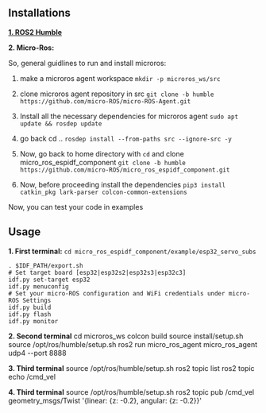 ## Installations

[**1. ROS2 Humble**](https://docs.ros.org/en/humble/Installation/Ubuntu-Install-Debians.html)

**2. Micro-Ros:**

So, general guidlines to run and install microros:
1. make a microros agent workspace
`mkdir -p microros_ws/src`

2. clone microros agent repository in src
`git clone -b humble https://github.com/micro-ROS/micro-ROS-Agent.git`

3. Install all the necessary dependencies for microros agent
`sudo apt update && rosdep update`

5. go back cd ..
`rosdep install --from-paths src --ignore-src -y`

6. Now, go back to home directory with `cd` and clone micro_ros_espidf_component
`git clone -b humble https://github.com/micro-ROS/micro_ros_espidf_component.git`

7. Now, before proceeding install the dependencies
`pip3 install catkin_pkg lark-parser colcon-common-extensions`

Now, you can test your code in examples

## Usage

**1. First terminal:**
`cd micro_ros_espidf_component/example/esp32_servo_subs`
```
. $IDF_PATH/export.sh
# Set target board [esp32|esp32s2|esp32s3|esp32c3]
idf.py set-target esp32
idf.py menuconfig
# Set your micro-ROS configuration and WiFi credentials under micro-ROS Settings
idf.py build
idf.py flash
idf.py monitor
```

**2. Second terminal**
cd microros_ws
colcon build
source install/setup.sh
source /opt/ros/humble/setup.sh
ros2 run micro_ros_agent micro_ros_agent udp4 --port 8888

**3. Third terminal**
source /opt/ros/humble/setup.sh
ros2 topic list
ros2 topic echo /cmd_vel

**4. Third terminal**
source /opt/ros/humble/setup.sh
ros2 topic pub /cmd_vel geometry_msgs/Twist '{linear: {z: -0.2}, angular: {z: -0.2}}'
